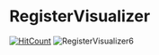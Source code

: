 # RegisterVisualizer
[![HitCount](https://hits.dwyl.com/rendayigit/RegisterVisualizer.svg?style=flat-square)](http://hits.dwyl.com/rendayigit/RegisterVisualizer)
![RegisterVisualizer6](https://github.com/rendayigit/RegisterVisualizer/assets/28491388/7155af63-4627-4b35-b0fd-8e94cf46fceb)
